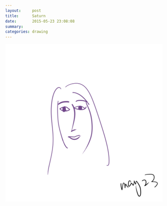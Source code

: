 ```yaml
---
layout:     post
title:      Saturn
date:       2015-05-23 23:08:08
summary:    
categories: drawing
---
```

![Saturn](/images/_diary/Saturn.png "Saturn the girl.")